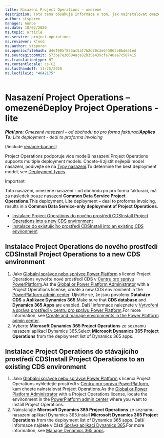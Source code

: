 ```yaml
---
title: Nasazení Project Operations – omezené
description: Toto téma obsahuje informace o tom, jak nainstalovat omezené nasazení Project Operations - od obchodu po pro forma fakturaci.
author: stsporen
manager: Annbe
ms.date: 10/02/2020
ms.topic: article
ms.service: project-operations
ms.reviewer: kfend
ms.author: stsporen
ms.openlocfilehash: d4ef905f875ac8af7b2d70c3e64506558bdea1ed
ms.sourcegitcommit: 573be7e36604ace82b35e439cfa748aa7c587415
ms.translationtype: HT
ms.contentlocale: cs-CZ
ms.lasthandoff: 11/25/2020
ms.locfileid: "4642175"
---
```

# <a name="deploy-project-operations---lite"></a><span data-ttu-id="b8ad7-103">Nasazení Project Operations – omezené</span><span class="sxs-lookup"><span data-stu-id="b8ad7-103">Deploy Project Operations - lite</span></span>

<span data-ttu-id="b8ad7-104">_**Platí pro:** Omezené nasazení – od obchodu po pro forma fakturaci_</span><span class="sxs-lookup"><span data-stu-id="b8ad7-104">_**Applies To:** Lite deployment - deal to proforma invoicing_</span></span>

[!include [rename-banner](~/includes/cc-data-platform-banner.md)]

<span data-ttu-id="b8ad7-105">Project Operations podporuje více modelů nasazení.</span><span class="sxs-lookup"><span data-stu-id="b8ad7-105">Project Operations supports multiple deployment models.</span></span> <span data-ttu-id="b8ad7-106">Chcete-li zjistit nejlepší model nasazení, podívejte se na [Typy nasazení](determine-deployment-type.md).</span><span class="sxs-lookup"><span data-stu-id="b8ad7-106">To determine the best deployment model, see [Deployment types](determine-deployment-type.md).</span></span>


> [!IMPORTANT]
> <span data-ttu-id="b8ad7-107">Toto nasazení, omezené nasazení - od obchodu po pro forma fakturaci, má za následek pouze nasazení **Common Data Service Project Operations**.</span><span class="sxs-lookup"><span data-stu-id="b8ad7-107">This deployment, Lite deployment – deal to proforma invoicing, results in a **Common Data Service-only deployment of Project Operations**.</span></span>

- [<span data-ttu-id="b8ad7-108">Instalace Project Operations do nového prostředí CDS</span><span class="sxs-lookup"><span data-stu-id="b8ad7-108">Install Project Operations into a new CDS environment</span></span>](#new)
- [<span data-ttu-id="b8ad7-109">Instalace do existujícího prostředí CDS</span><span class="sxs-lookup"><span data-stu-id="b8ad7-109">Install into an existing CDS environment</span></span>](#existing)



## <a name="install-project-operations-to-a-new-cds-environment"></a><a name="new"></a><span data-ttu-id="b8ad7-110">Instalace Project Operations do nového prostředí CDS</span><span class="sxs-lookup"><span data-stu-id="b8ad7-110">Install Project Operations to a new CDS environment</span></span>

1. <span data-ttu-id="b8ad7-111">Jako [Globální správce nebo správce Power Platform](https://docs.microsoft.com/power-platform/admin/global-service-administrators-can-administer-without-license) s licencí Project Operations vytvořte nové prostředí CDS v [Centru pro správu PowerPlatform](https://admin.powerplatform.com).</span><span class="sxs-lookup"><span data-stu-id="b8ad7-111">As the [Global or Power Platform Administrator](https://docs.microsoft.com/power-platform/admin/global-service-administrators-can-administer-without-license) with a Project Operations license, create a new CDS environment in the [PowerPlatform admin center](https://admin.powerplatform.com).</span></span> <span data-ttu-id="b8ad7-112">Ujistěte se, že jsou povoleny **Databáze CDS** a **Aplikace Dynamics 365**.</span><span class="sxs-lookup"><span data-stu-id="b8ad7-112">Make sure that **CDS database** and **Dynamics 365 Apps** are enabled.</span></span> <span data-ttu-id="b8ad7-113">Další informace naleznete v [Vytvoření a správa prostředí v centru pro správu Power Platform](https://docs.microsoft.com/power-platform/admin/create-environment#create-an-environment-in-the-power-platform-admin-center).</span><span class="sxs-lookup"><span data-stu-id="b8ad7-113">For more information, see [Create and manage environments in the Power Platform admin center](https://docs.microsoft.com/power-platform/admin/create-environment#create-an-environment-in-the-power-platform-admin-center).</span></span>
2. <span data-ttu-id="b8ad7-114">Vyberte **Microsoft Dynamics 365 Project Operations** ze seznamu nasazení aplikací Dynamics 365.</span><span class="sxs-lookup"><span data-stu-id="b8ad7-114">Select **Microsoft Dynamics 365 Project Operations** from the deployment list of Dynamics 365 apps.</span></span>


## <a name="install-project-operations-to-an-existing-cds-environment"></a><a name="existing"></a><span data-ttu-id="b8ad7-115">Instalace Project Operations do stávajícího prostředí CDS</span><span class="sxs-lookup"><span data-stu-id="b8ad7-115">Install Project Operations to an existing CDS environment</span></span>

1. <span data-ttu-id="b8ad7-116">Jako [Globální správce nebo správce Power Platform](https://docs.microsoft.com/power-platform/admin/global-service-administrators-can-administer-without-license) s licencí Project Operations vyhledejte prostředí v [Centru pro správu PowerPlatform](https://admin.powerplatform.com), kam chcete nainstalovat Project Operations.</span><span class="sxs-lookup"><span data-stu-id="b8ad7-116">As the [Global or Power Platform Administrator](https://docs.microsoft.com/power-platform/admin/global-service-administrators-can-administer-without-license) with a Project Operations license, locate the environment in the [PowerPlatform admin center](https://admin.powerplatform.com) where you want to install Project Operations.</span></span>
2. <span data-ttu-id="b8ad7-117">Nainstalujte **Microsoft Dynamics 365 Project Operations** ze seznamu nasazení aplikací Dynamics 365.</span><span class="sxs-lookup"><span data-stu-id="b8ad7-117">Install **Microsoft Dynamics 365 Project Operations** from the deployment list of Dynamics 365 apps.</span></span> <span data-ttu-id="b8ad7-118">Další informace najdete v části [Správa aplikací Dynamics 365](https://docs.microsoft.com/power-platform/admin/manage-apps).</span><span class="sxs-lookup"><span data-stu-id="b8ad7-118">For more information, see [Manage Dynamics 365 apps](https://docs.microsoft.com/power-platform/admin/manage-apps).</span></span>


